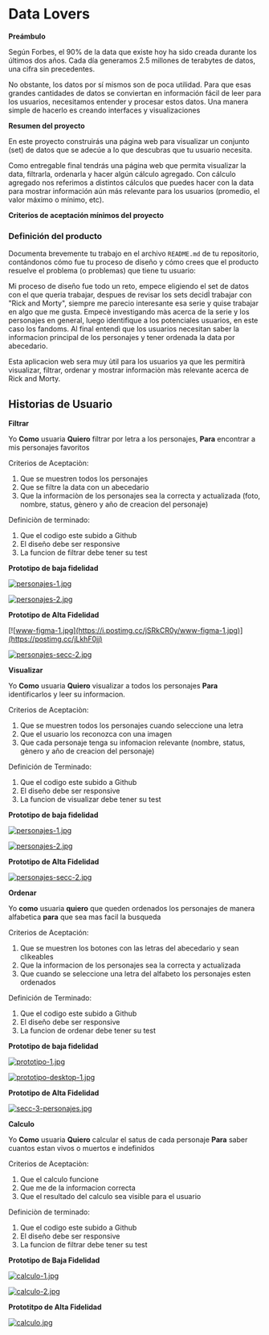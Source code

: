 # Data Lovers

**Preámbulo**

Según Forbes, el 90% de la data que existe hoy ha sido creada durante los últimos dos años. Cada día generamos 2.5 millones de terabytes de datos, una cifra sin precedentes.

No obstante, los datos por sí mismos son de poca utilidad. Para que esas grandes cantidades de datos se conviertan en información fácil de leer para los usuarios, necesitamos entender y procesar estos datos. Una manera simple de hacerlo es creando interfaces y visualizaciones

**Resumen del proyecto**

En este proyecto construirás una página web para visualizar un conjunto (set) de datos que se adecúe a lo que descubras que tu usuario necesita.

Como entregable final tendrás una página web que permita visualizar la data, filtrarla, ordenarla y hacer algún cálculo agregado. Con cálculo agregado nos referimos a distintos cálculos que puedes hacer con la data para mostrar información aún más relevante para los usuarios (promedio, el valor máximo o mínimo, etc).

**Criterios de aceptación mínimos del proyecto**
### Definición del producto

Documenta brevemente tu trabajo en el archivo `README.md` de tu repositorio,
contándonos cómo fue tu proceso de diseño y cómo crees que el producto resuelve
el problema (o problemas) que tiene tu usuario:

Mi proceso de diseño fue todo un reto, empece eligiendo el set de datos con el que queria trabajar, despues de revisar los sets decidÌ trabajar con "Rick and Morty", siempre me parecio interesante esa serie y quise trabajar en algo que me gusta.
Empecè investigando màs acerca de la serie y los personajes en general, luego identifique a los potenciales usuarios, en este caso los fandoms. Al final entendì que los usuarios necesitan saber la informacion principal de los personajes y tener ordenada la data por abecedario.

Esta aplicacion web sera muy ùtil para los usuarios ya que les permitirà visualizar, filtrar, ordenar y mostrar informaciòn màs relevante acerca de Rick and Morty.

## Historias de Usuario

**Filtrar**

Yo **Como** usuaria **Quiero** filtrar por letra a los personajes, **Para** encontrar a mis personajes favoritos

Criterios de Aceptaciòn:
1. Que se muestren todos los personajes
2. Que se filtre la data con un abecedario
3. Que la informaciòn de los personajes sea la correcta y actualizada (foto, nombre, status, gènero y año de creacion del personaje)

Definiciòn de terminado:
1. Que el codigo este subido a Github
2. El diseño debe ser responsive
3. La funcion de filtrar debe tener su test

**Prototipo de baja fidelidad**

[![personajes-1.jpg](https://i.postimg.cc/J0JNmWKf/personajes-1.jpg)](https://postimg.cc/H8Yc4Rqz)

[![personajes-2.jpg](https://i.postimg.cc/T3QrT0q3/personajes-2.jpg)](https://postimg.cc/JsDyqb2f)

**Prototipo de Alta Fidelidad**

[![www-figma-1.jpg](https://i.postimg.cc/jSRkCR0y/www-figma-1.jpg)](https://postimg.cc/jLkhF0jj)

[![personajes-secc-2.jpg](https://i.postimg.cc/2yKXVKvh/personajes-secc-2.jpg)](https://postimg.cc/tnFzcDB4)


**Visualizar**

Yo **Como** usuaria **Quiero** visualizar a todos los personajes **Para** identificarlos y leer su informacion.

Criterios de Aceptaciòn:
1. Que se muestren todos los personajes cuando seleccione una letra
2. Que el usuario los reconozca con una imagen
3. Que cada personaje tenga su infomacion relevante (nombre, status, gènero y año de creacion del personaje)

Definición de Terminado:
1. Que el codigo este subido a Github
2. El diseño debe ser responsive
3. La funcion de visualizar debe tener su test

**Prototipo de baja fidelidad**

[![personajes-1.jpg](https://i.postimg.cc/J0JNmWKf/personajes-1.jpg)](https://postimg.cc/H8Yc4Rqz)

[![personajes-2.jpg](https://i.postimg.cc/T3QrT0q3/personajes-2.jpg)](https://postimg.cc/JsDyqb2f)


**Prototipo de Alta Fidelidad**

[![personajes-secc-2.jpg](https://i.postimg.cc/2yKXVKvh/personajes-secc-2.jpg)](https://postimg.cc/tnFzcDB4)



**Ordenar**

Yo **como** usuaria **quiero** que queden ordenados los personajes de manera alfabetica **para**  que sea mas facil la busqueda

Criterios de Aceptación:
1. Que se muestren los botones con las letras del abecedario y sean clikeables
2. Que la informacion de los personajes sea la correcta y actualizada
3. Que cuando se seleccione una letra del alfabeto los personajes esten ordenados

Definición de Terminado:
1. Que el codigo este subido a Github
2. El diseño debe ser responsive
3. La funcion de ordenar debe tener su test

**Prototipo de baja fidelidad**

[![prototipo-1.jpg](https://i.postimg.cc/28bDszJL/prototipo-1.jpg)](https://postimg.cc/qzTSndpp)


[![prototipo-desktop-1.jpg](https://i.postimg.cc/W4jcq040/prototipo-desktop-1.jpg)](https://postimg.cc/G4M5Z8Gp)


**Prototipo de Alta Fidelidad**

[![secc-3-personajes.jpg](https://i.postimg.cc/WbKY6CyH/secc-3-personajes.jpg)](https://postimg.cc/N56xQJB6)


**Calculo**

Yo **Como** usuaria **Quiero** calcular el satus de cada personaje **Para** saber cuantos estan vivos o muertos e indefinidos

Criterios de Aceptaciòn:
1. Que el calculo funcione
2. Que me de la informacion correcta
3. Que el resultado del calculo sea visible para el usuario


Definiciòn de terminado:
1. Que el codigo este subido a Github
2. El diseño debe ser responsive
3. La funcion de filtrar debe tener su test

**Prototipo de Baja Fidelidad**

[![calculo-1.jpg](https://i.postimg.cc/43NJWMmt/calculo-1.jpg)](https://postimg.cc/yDt4dLhY)

[![calculo-2.jpg](https://i.postimg.cc/28QrrmWh/calculo-2.jpg)](https://postimg.cc/rKwvNBQw)

**Prototitpo de Alta Fidelidad**

[![calculo.jpg](https://i.postimg.cc/fT7gkPyG/calculo.jpg)](https://postimg.cc/nCz1P0v2)




